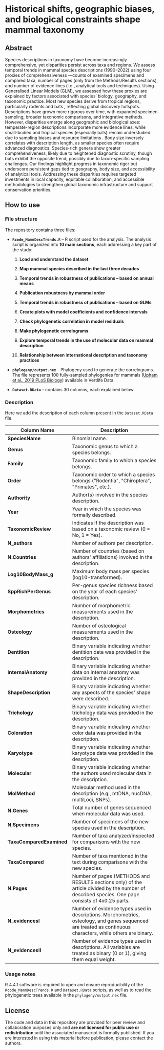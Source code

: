 # Historical shifts, geographic biases, and biological constraints shape mammal taxonomy 

## Abstract

Species descriptions in taxonomy have become increasingly comprehensive, yet disparities persist across taxa and regions. We assess temporal trends in mammal species descriptions (1990–2022) using four proxies of comprehensiveness —counts of examined specimens and compared taxa, number of pages (only from the Methods/Results sections), and number of evidence lines (i.e., analytical tools and techniques). Using Generalised Linear Models (GLM), we assessed how these proxies are explained by factors associated with species’ biology, geography, and taxonomic practice. Most new species derive from tropical regions, particularly rodents and bats , reflecting global discovery hotspots. Descriptions have grown more rigorous over time, with expanded specimen sampling, broader taxonomic comparisons, and integrative methods. However, disparities emerge along geographic and biological axes: temperate-region descriptions incorporate more evidence lines, while small-bodied and tropical species (especially bats) remain understudied due to sampling biases and resource limitations  . Body size inversely correlates with description length, as smaller species often require advanced diagnostics. Species-rich genera show greater comprehensiveness, likely due to heightened diagnostic scrutiny, though bats exhibit the opposite trend, possibly due to taxon-specific sampling challenges. Our findings highlight progress in taxonomic rigor but underscore persistent gaps tied to geography, body size, and accessibility of analytical tools. Addressing these disparities requires targeted investments in local capacity, equitable collaboration, and accessible methodologies to strengthen global taxonomic infrastructure and support conservation priorities.

## How to use

### File structure

The repository contains three files:

-   **`Rcode_MammDescTrends.R`** – R script used for the analysis. The analysis script is organized into **10 main sections**, each addressing a key part of the study:

    1.  **Load and understand the dataset**

    2.  **Map mammal species described in the last three decades**

    3.  **Temporal trends in robustness of publications – based on annual means**

    4.  **Publication robustness by mammal order**

    5.  **Temporal trends in robustness of publications – based on GLMs**

    6.  **Create plots with model coefficients and confidence intervals**

    7.  **Check phylogenetic correlation in model residuals**

    8.  **Make phylogenetic correlograms**

    9.  **Explore temporal trends in the use of molecular data on mammal description**

    10. **Relationship between international description and taxonomy practices**

-   **`phylogeny/output.nex`** – Phylogeny used to generate the correlograms. The file represents 100 fully-sampled phylogenies for mammals ([Upham et al., 2019 PLoS Biology](https://doi.org/10.1371/journal.pbio.3000494)) available in Vertlife Data.

-   **`Dataset.RData`** – contains 30 columns, each explained below.

### Description

Here we add the description of each column present in the `Dataset.RData` file.

| **Column Name**          | **Description**                                                                                                                                             |
|--------------------|----------------------------------------------------|
| **SpeciesName**          | Binomial name.                                                                                                                                              |
| **Genus**                | Taxonomic genus to which a species belongs.                                                                                                                 |
| **Family**               | Taxonomic family to which a species belongs.                                                                                                                |
| **Order**                | Taxonomic order to which a species belongs ("Rodentia", "Chiroptera", "Primates", etc.).                                                                    |
| **Authority**            | Author(s) involved in the species description.                                                                                                              |
| **Year**                 | Year in which the species was formally described.                                                                                                           |
| **TaxonomicReview**      | Indicates if the description was based on a taxonomic review (0 = No, 1 = Yes).                                                                             |
| **N_authors**            | Number of authors per description.                                                                                                                          |
| **N.Countries**          | Number of countries (based on authors' affiliations) involved in the description.                                                                           |
| **Log10BodyMass_g**      | Maximum body mass per species (log10-transformed).                                                                                                          |
| **SppRichPerGenus**      | Per-genus species richness based on the year of each species' description.                                                                                  |
| **Morphometrics**        | Number of morphometric measurements used in the description.                                                                                                |
| **Osteology**            | Number of osteological measurements used in the description.                                                                                                |
| **Dentition**            | Binary variable indicating whether dentition data was provided in the description.                                                                          |
| **InternalAnatomy**      | Binary variable indicating whether data on internal anatomy was provided in the description.                                                                |
| **ShapeDescription**     | Binary variable indicating whether any aspects of the species' shape were described.                                                                        |
| **Trichology**           | Binary variable indicating whether trichology data was provided in the description.                                                                         |
| **Coloration**           | Binary variable indicating whether color data was provided in the description.                                                                              |
| **Karyotype**            | Binary variable indicating whether karyotype data was provided in the description.                                                                          |
| **Molecular**            | Binary variable indicating whether the authors used molecular data in the description.                                                                      |
| **MolMethod**            | Molecular method used in the description (e.g., mtDNA, nucDNA, multiLoci, SNPs).                                                                            |
| **N.Genes**              | Total number of genes sequenced when molecular data was used.                                                                                               |
| **N.Specimens**          | Number of specimens of the new species used in the description.                                                                                             |
| **TaxaComparedExamined** | Number of taxa analyzed/inspected for comparisons with the new species.                                                                                     |
| **TaxaCompared**         | Number of taxa mentioned in the text during comparisons with the new species.                                                                               |
| **N.Pages**              | Number of pages (METHODS and RESULTS sections only) of the article divided by the number of described species. One page consists of 4x0.25 parts.           |
| **N_evidencesI**         | Number of evidence types used in descriptions. Morphometrics, osteology, and genes sequenced are treated as continuous characters, while others are binary. |
| **N_evidencesII**        | Number of evidence types used in descriptions. All variables are treated as binary (0 or 1), giving them equal weight.                                      |

### Usage notes

R 4.4.1 software is required to open and ensure reproducibility of the `Rcode_MammDescTrends.R` and `Dataset.RData` scripts, as well as to read the phylogenetic trees available in the `phylogeny/output.nex` file.

## License

The code and data in this repository are provided for peer review and collaboration purposes only and **are not licensed for public use or redistribution** until the associated manuscript is formally published. If you are interested in using this material before publication, please contact the authors.
